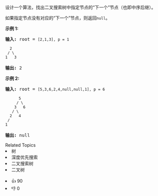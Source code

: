 <p>设计一个算法，找出二叉搜索树中指定节点的&ldquo;下一个&rdquo;节点（也即中序后继）。</p>

<p>如果指定节点没有对应的&ldquo;下一个&rdquo;节点，则返回<code>null</code>。</p>

<p><strong>示例 1:</strong></p>

<pre><strong>输入:</strong> root = <code>[2,1,3], p = 1

  2
 / \
1   3
</code>
<strong>输出:</strong> 2</pre>

<p><strong>示例 2:</strong></p>

<pre><strong>输入:</strong> root = <code>[5,3,6,2,4,null,null,1], p = 6

      5
     / \
    3   6
   / \
  2   4
 /   
1
</code>
<strong>输出:</strong> null</pre>
<div><div>Related Topics</div><div><li>树</li><li>深度优先搜索</li><li>二叉搜索树</li><li>二叉树</li></div></div><br><div><li>👍 90</li><li>👎 0</li></div>